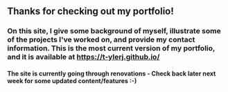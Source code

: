 
## Thanks for checking out my portfolio! 

### On this site, I give some background of myself, illustrate some of the projects I've worked on, and provide my contact information. This is the most current version of my portfolio, and it is available at https://t-ylerj.github.io/

#### The site is currently going through renovations - Check back later next week for some updated content/features :-)

